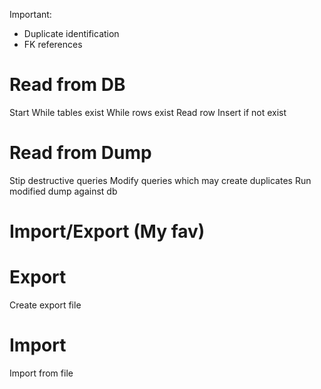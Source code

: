 Important:
* Duplicate identification
* FK references

# Read from DB
Start
While tables exist
While rows exist
Read row
Insert if not exist

# Read from Dump
Stip destructive queries
Modify queries which may create duplicates
Run modified dump against db

# Import/Export (My fav)
# Export
Create export file

# Import
Import from file
